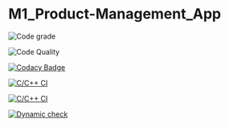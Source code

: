 # M1_Product-Management_App


![Code grade](https://api.codiga.io/project/31284/status/svg)

![Code Quality](https://api.codiga.io/project/31284/score/svg)

[![Codacy Badge](https://app.codacy.com/project/badge/Grade/e90729901b754357a4435b2f72ae1fdd)](https://www.codacy.com/gh/Reddy426/M1_Product-Management_App/dashboard?utm_source=github.com&amp;utm_medium=referral&amp;utm_content=Reddy426/M1_Product-Management_App&amp;utm_campaign=Badge_Grade)

[![C/C++ CI](https://github.com/Reddy426/M1_Product-Management_App/actions/workflows/Static_check.yml/badge.svg)](https://github.com/Reddy426/M1_Product-Management_App/actions/workflows/Static_check.yml)

[![C/C++ CI](https://github.com/Reddy426/M1_Product-Management_App/actions/workflows/Buildlinux.yml/badge.svg)](https://github.com/Reddy426/M1_Product-Management_App/actions/workflows/Buildlinux.yml)

[![Dynamic check](https://github.com/Reddy426/M1_Product-Management_App/actions/workflows/Dynamic_Analysis.yml/badge.svg)](https://github.com/Reddy426/M1_Product-Management_App/actions/workflows/Dynamic_Analysis.yml)
